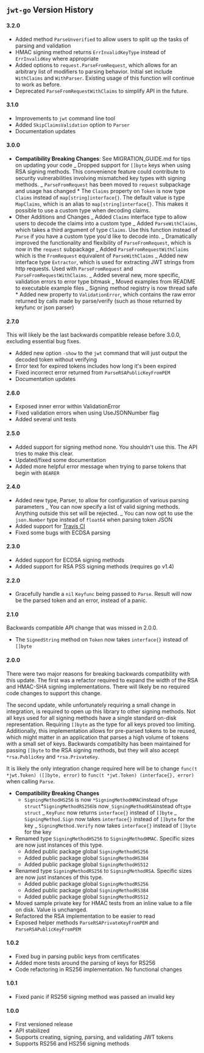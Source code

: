## `jwt-go` Version History

#### 3.2.0

- Added method `ParseUnverified` to allow users to split up the tasks of parsing and validation
- HMAC signing method returns `ErrInvalidKeyType` instead of `ErrInvalidKey` where appropriate
- Added options to `request.ParseFromRequest`, which allows for an arbitrary list of modifiers to parsing behavior. Initial set include `WithClaims` and `WithParser`. Existing usage of this function will continue to work as before.
- Deprecated `ParseFromRequestWithClaims` to simplify API in the future.

#### 3.1.0

- Improvements to `jwt` command line tool
- Added `SkipClaimsValidation` option to `Parser`
- Documentation updates

#### 3.0.0

- **Compatibility Breaking Changes**: See MIGRATION_GUIDE.md for tips on updating your code
  _ Dropped support for `[]byte` keys when using RSA signing methods. This convenience feature could contribute to security vulnerabilities involving mismatched key types with signing methods.
  _ `ParseFromRequest` has been moved to `request` subpackage and usage has changed \* The `Claims` property on `Token` is now type `Claims` instead of `map[string]interface{}`. The default value is type `MapClaims`, which is an alias to `map[string]interface{}`. This makes it possible to use a custom type when decoding claims.
- Other Additions and Changes
  _ Added `Claims` interface type to allow users to decode the claims into a custom type
  _ Added `ParseWithClaims`, which takes a third argument of type `Claims`. Use this function instead of `Parse` if you have a custom type you'd like to decode into.
  _ Dramatically improved the functionality and flexibility of `ParseFromRequest`, which is now in the `request` subpackage
  _ Added `ParseFromRequestWithClaims` which is the `FromRequest` equivalent of `ParseWithClaims`
  _ Added new interface type `Extractor`, which is used for extracting JWT strings from http requests. Used with `ParseFromRequest` and `ParseFromRequestWithClaims`.
  _ Added several new, more specific, validation errors to error type bitmask
  _ Moved examples from README to executable example files
  _ Signing method registry is now thread safe \* Added new property to `ValidationError`, which contains the raw error returned by calls made by parse/verify (such as those returned by keyfunc or json parser)

#### 2.7.0

This will likely be the last backwards compatible release before 3.0.0, excluding essential bug fixes.

- Added new option `-show` to the `jwt` command that will just output the decoded token without verifying
- Error text for expired tokens includes how long it's been expired
- Fixed incorrect error returned from `ParseRSAPublicKeyFromPEM`
- Documentation updates

#### 2.6.0

- Exposed inner error within ValidationError
- Fixed validation errors when using UseJSONNumber flag
- Added several unit tests

#### 2.5.0

- Added support for signing method none. You shouldn't use this. The API tries to make this clear.
- Updated/fixed some documentation
- Added more helpful error message when trying to parse tokens that begin with `BEARER`

#### 2.4.0

- Added new type, Parser, to allow for configuration of various parsing parameters
  _ You can now specify a list of valid signing methods. Anything outside this set will be rejected.
  _ You can now opt to use the `json.Number` type instead of `float64` when parsing token JSON
- Added support for [Travis CI](https://travis-ci.org/dgrijalva/jwt-go)
- Fixed some bugs with ECDSA parsing

#### 2.3.0

- Added support for ECDSA signing methods
- Added support for RSA PSS signing methods (requires go v1.4)

#### 2.2.0

- Gracefully handle a `nil` `Keyfunc` being passed to `Parse`. Result will now be the parsed token and an error, instead of a panic.

#### 2.1.0

Backwards compatible API change that was missed in 2.0.0.

- The `SignedString` method on `Token` now takes `interface{}` instead of `[]byte`

#### 2.0.0

There were two major reasons for breaking backwards compatibility with this update. The first was a refactor required to expand the width of the RSA and HMAC-SHA signing implementations. There will likely be no required code changes to support this change.

The second update, while unfortunately requiring a small change in integration, is required to open up this library to other signing methods. Not all keys used for all signing methods have a single standard on-disk representation. Requiring `[]byte` as the type for all keys proved too limiting. Additionally, this implementation allows for pre-parsed tokens to be reused, which might matter in an application that parses a high volume of tokens with a small set of keys. Backwards compatibilty has been maintained for passing `[]byte` to the RSA signing methods, but they will also accept `*rsa.PublicKey` and `*rsa.PrivateKey`.

It is likely the only integration change required here will be to change `func(t *jwt.Token) ([]byte, error)` to `func(t *jwt.Token) (interface{}, error)` when calling `Parse`.

- **Compatibility Breaking Changes**
  * `SigningMethodHS256` is now `*SigningMethodHMAC`instead of`type struct`*`SigningMethodRS256`is now`_SigningMethodRSA`instead of`type struct`
  _ `KeyFunc` now returns `interface{}` instead of `[]byte`
  _ `SigningMethod.Sign` now takes `interface{}` instead of `[]byte` for the key
  _ `SigningMethod.Verify` now takes `interface{}` instead of `[]byte` for the key
- Renamed type `SigningMethodHS256` to `SigningMethodHMAC`. Specific sizes are now just instances of this type.
  - Added public package global `SigningMethodHS256`
  - Added public package global `SigningMethodHS384`
  - Added public package global `SigningMethodHS512`
- Renamed type `SigningMethodRS256` to `SigningMethodRSA`. Specific sizes are now just instances of this type.
  - Added public package global `SigningMethodRS256`
  - Added public package global `SigningMethodRS384`
  - Added public package global `SigningMethodRS512`
- Moved sample private key for HMAC tests from an inline value to a file on disk. Value is unchanged.
- Refactored the RSA implementation to be easier to read
- Exposed helper methods `ParseRSAPrivateKeyFromPEM` and `ParseRSAPublicKeyFromPEM`

#### 1.0.2

- Fixed bug in parsing public keys from certificates
- Added more tests around the parsing of keys for RS256
- Code refactoring in RS256 implementation. No functional changes

#### 1.0.1

- Fixed panic if RS256 signing method was passed an invalid key

#### 1.0.0

- First versioned release
- API stabilized
- Supports creating, signing, parsing, and validating JWT tokens
- Supports RS256 and HS256 signing methods

